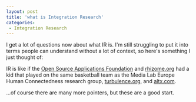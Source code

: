 ```yaml
---
layout: post
title: 'what is Integration Research'
categories:
 - Integration Research
---
```


I get a lot of questions now about what IR is. I'm still struggling to put it into terms people can understand without a lot of context, so here's something I just thought of:

IR is like if the <a href="http://osafoundation.org/">Open Source Applications Foundation</a>  and <a href="http://rhizome.org/">rhizome.org</a> had a kid that played on the same basketball team as the <a class="dead">Media Lab Europe Human Connectedness research group</a>, <a href="http://turbulence.org/">turbulence.org</a>, and <a href="http://altx.com/home.html">altx.com</a>.

...of course there are many more pointers, but these are a good start.
